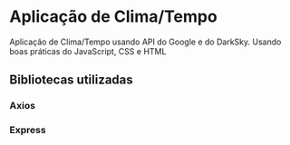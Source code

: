 # Aplicação de Clima/Tempo

Aplicação de Clima/Tempo usando API do Google e do DarkSky. Usando boas práticas do JavaScript, CSS e HTML

## Bibliotecas utilizadas
### Axios
### Express
